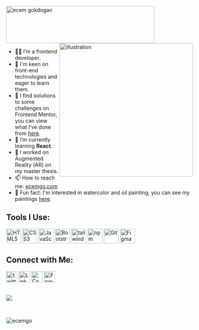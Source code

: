 <img src="https://user-images.githubusercontent.com/13468728/218759232-172fb8e5-35a8-474c-9c59-e20dba359a96.svg" width="400" height="100" alt="ecem gokdogan">


<img align="right" src="https://user-images.githubusercontent.com/13468728/219878503-c84cf7ff-a7d0-403f-940b-9905b7d6a8de.jpg" alt="illustration" width="360px"/>

- :woman_technologist: I’m a frontend developer.
- :eyes: I'm keen on front-end technologies and eager to learn them.
- :dart: I find solutions to some challenges on Frontend Mentor,  you can view what I've done from [here](https://www.frontendmentor.io/profile/ecemgo).
- 🌱 I’m currently learning **React**.
- :iphone: I worked on Augmented Reality (AR) on my master thesis.
- 📫 How to reach me: [ecemgo.com](https://ecemgo.com)
- :art: Fun fact: I'm interested in watercolor and oil painting, you can see my paintings [here](https://photos.app.goo.gl/fBJA7LvovZcwxZx3A).

## Tools I Use:
<div align="left">
<img src="https://cdn.jsdelivr.net/gh/devicons/devicon/icons/html5/html5-original.svg" title="HTML5" alt="HTML5" width="40" height="40"/>
<img src="https://cdn.jsdelivr.net/gh/devicons/devicon/icons/css3/css3-original.svg" title="CSS3" alt="CSS3" width="40" height="40"/>
<img src="https://cdn.jsdelivr.net/gh/devicons/devicon/icons/javascript/javascript-original.svg" title="JavaScript" alt="JavaScript" width="40" height="40"/>
<img src="https://cdn.jsdelivr.net/gh/devicons/devicon/icons/bootstrap/bootstrap-original.svg" title="Bootstrap" alt="Bootstrap" width="40" height="40"/>
<img src="https://cdn.jsdelivr.net/gh/devicons/devicon/icons/tailwindcss/tailwindcss-plain.svg" title="tailwindcss" alt="tailwindcss" width="40" height="40" />
<!-- <img src="https://cdn.jsdelivr.net/gh/devicons/devicon/icons/sass/sass-original.svg" title="Sass" alt="Sass" width="40" height="40"/> -->
<img src="https://cdn.jsdelivr.net/gh/devicons/devicon/icons/npm/npm-original-wordmark.svg" title="npm" alt="npm" width="40" height="40"/>
<!-- <img src="https://cdn.jsdelivr.net/gh/devicons/devicon/icons/nodejs/nodejs-original.svg" title="NodeJS" alt="NodeJS" width="40" height="40"/> -->
<!-- <img src="https://cdn.jsdelivr.net/gh/devicons/devicon/icons/react/react-original.svg" title="React" alt="React" width="40" height="40"/> -->
<!-- <img src="https://cdn.jsdelivr.net/gh/devicons/devicon/icons/vuejs/vuejs-original.svg" title="VueJS" alt="VueJS" width="40" height="40"/> -->
<img src="https://cdn.jsdelivr.net/gh/devicons/devicon/icons/git/git-original.svg" title="Git" alt="Git" width="40" height="40"/>
<img src="https://cdn.jsdelivr.net/gh/devicons/devicon/icons/figma/figma-original.svg" title="Figma" alt="Figma" width="40" height="40" />
</div>

## Connect with Me:
<div align="left">
  <a href="https://twitter.com/ecemgo" target="blank">
    <img src="https://cdn.jsdelivr.net/gh/devicons/devicon/icons/twitter/twitter-original.svg" alt="twitter" title="twitter" height="30" width="30"/></a>
  <a href="https://www.linkedin.com/in/ecem-gokdogan/" target="blank">
    <img src="https://cdn.jsdelivr.net/gh/devicons/devicon/icons/linkedin/linkedin-original.svg" alt="LinkedIn" title="LinkedIn" height="30" width="30"/></a>
  <a href="https://codepen.io/ecemgo" target="blank">
   <img src="https://cdn.jsdelivr.net/gh/devicons/devicon/icons/codepen/codepen-plain.svg" alt="CodePen" title="CodePen" height="30" width="30"/></a>
  <a href="https://www.frontendmentor.io/profile/ecemgo" target="blank">
    <img src="https://user-images.githubusercontent.com/13468728/230118926-2cb0d52a-20bc-4ebb-aff3-7096bd97f1fa.svg" alt="Frontend Mentor" title="Frontend Mentor" height="30" width="30"/></a>
</div>

<br>

<p align="left"> <img src="https://github-readme-stats.vercel.app/api/top-langs/?username=ecemgo&layout=compact&theme=buefy&hide=html&langs_count=10" /> </p> &nbsp;
<p align="left"><img src="https://komarev.com/ghpvc/?username=ecemgo&color=31c9c7&style=flat" alt="ecemgo"/></p>


<!--
&nbsp;
- 👯 I’m looking to collaborate on ...
- 🤔 I’m looking for help with ...
-->
